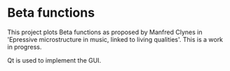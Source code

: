 Beta functions
==
This project plots Beta functions as proposed by Manfred Clynes in 'Epressive microstructure in music, linked to living qualities'. This is a work in progress.

Qt is used to implement the GUI.


